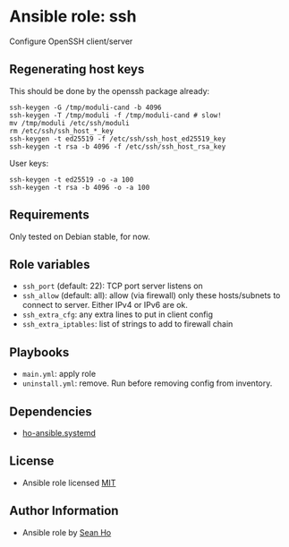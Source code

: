 # Ansible role: ssh
Configure OpenSSH client/server

## Regenerating host keys
This should be done by the openssh package already:
```
ssh-keygen -G /tmp/moduli-cand -b 4096
ssh-keygen -T /tmp/moduli -f /tmp/moduli-cand # slow!
mv /tmp/moduli /etc/ssh/moduli
rm /etc/ssh/ssh_host_*_key
ssh-keygen -t ed25519 -f /etc/ssh/ssh_host_ed25519_key
ssh-keygen -t rsa -b 4096 -f /etc/ssh/ssh_host_rsa_key
```

User keys:
```
ssh-keygen -t ed25519 -o -a 100
ssh-keygen -t rsa -b 4096 -o -a 100
```

## Requirements
Only tested on Debian stable, for now.

## Role variables
+ `ssh_port` (default: 22): TCP port server listens on
+ `ssh_allow` (default: all): allow (via firewall) only these
  hosts/subnets to connect to server.  Either IPv4 or IPv6 are ok.
+ `ssh_extra_cfg`: any extra lines to put in client config
+ `ssh_extra_iptables`: list of strings to add to firewall chain

## Playbooks
+ `main.yml`: apply role
+ `uninstall.yml`: remove. Run before removing config from inventory.

## Dependencies
+ [ho-ansible.systemd](https://github.com/ho-ansible/systemd)

## License
+ Ansible role licensed [MIT](LICENSE)

## Author Information
+ Ansible role by [Sean Ho](https://github.com/ho-ansible/)
